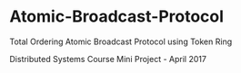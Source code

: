 # Atomic-Broadcast-Protocol
Total Ordering Atomic Broadcast Protocol using Token Ring

Distributed Systems Course Mini Project - April 2017
